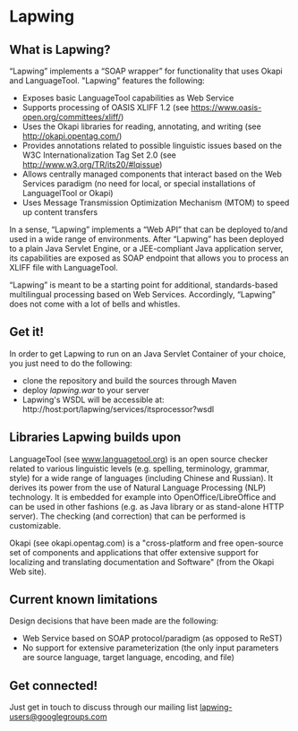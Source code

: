 # Lapwing

## What is Lapwing?

“Lapwing” implements a “SOAP wrapper” for functionality that uses Okapi and LanguageTool. "Lapwing" features the following:
 
- Exposes basic LanguageTool capabilities as Web Service 
- Supports processing of OASIS XLIFF 1.2 (see https://www.oasis-open.org/committees/xliff/) 
- Uses the Okapi libraries for reading, annotating, and writing (see http://okapi.opentag.com/) 
- Provides annotations related to possible linguistic issues based on the W3C Internationalization Tag Set 2.0 (see http://www.w3.org/TR/its20/#lqissue) 
- Allows centrally managed components that interact based on the Web Services paradigm (no need for local, or special installations of LanguagelTool or Okapi) 
- Uses Message Transmission Optimization Mechanism (MTOM) to speed up content transfers 
 
In a sense, “Lapwing” implements a “Web API” that can be deployed to/and used in a wide range of environments. After “Lapwing” has been deployed to a plain Java Servlet Engine, or a JEE-compliant Java application server, its capabilities are exposed as SOAP endpoint that allows you to process an XLIFF file with LanguageTool. 
 
“Lapwing” is meant to be a starting point for additional, standards-based multilingual processing based on Web Services. Accordingly, “Lapwing” does not come with a lot of bells and whistles. 

## Get it!
In order to get Lapwing to run on an Java Servlet Container of your choice, you just need to do the following:
- clone the repository and build the sources through Maven
- deploy *lapwing.war* to your server 
- Lapwing's WSDL will be accessible at: http://host:port/lapwing/services/itsprocessor?wsdl

## Libraries Lapwing builds upon
LanguageTool (see www.languagetool.org) is an open source checker related to various linguistic levels (e.g. spelling, terminology, grammar, style) for a wide range of languages (including Chinese and Russian). It derives its power from the use of Natural Language Processing (NLP) technology. It is embedded for example into OpenOffice/LibreOffice and can be used in other fashions (e.g. as Java library or as stand-alone HTTP server). The checking (and correction) that can be performed is customizable. 
 
Okapi (see okapi.opentag.com) is a "cross-platform and free open-source set of components and applications that offer extensive support for localizing and translating documentation and Software" (from the Okapi Web site). 

## Current known limitations
Design decisions that have been made are the following: 
* Web Service based on SOAP protocol/paradigm (as opposed to ReST) 
* No support for extensive parameterization (the only input parameters are source language, target language, encoding, and file)

## Get connected!
Just get in touch to discuss through our mailing list lapwing-users@googlegroups.com

